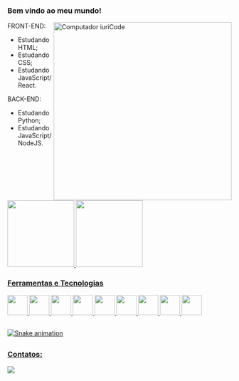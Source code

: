 ### Bem vindo ao meu mundo!

<img src="https://raw.githubusercontent.com/MicaelliMedeiros/micaellimedeiros/master/image/computer-illustration.png" min-width="400px" max-width="400px" width="400px" align="right" alt="Computador iuriCode">


FRONT-END:
  - Estudando HTML;
  - Estudando CSS;
  - Estudando JavaScript/React.

BACK-END:
  - Estudando Python; 
  - Estudando JavaScript/NodeJS.
  
 ##
  
<div>
<a href="https://github.com/Meison-de-Jesus">
<img height="150em" src="https://github-readme-stats.vercel.app/api/top-langs/?username=Meison-de-Jesus&layout=compact&langs_count=7&theme=dracula"/>
<img height="150em" src="https://github-readme-stats.vercel.app/api?username=Meison-de-Jesus&show_icons=true&theme=dracula&include_all_commits=true&count_private=true"/>
</div>

### Ferramentas e Tecnologias

<img src="https://cdn.jsdelivr.net/gh/devicons/devicon/icons/git/git-original.svg" width="45" height="45"/>
<img src="https://cdn.jsdelivr.net/gh/devicons/devicon/icons/linux/linux-original.svg" width="45" height="45"/>
<img src="https://cdn.jsdelivr.net/gh/devicons/devicon/icons/c/c-original.svg" width="45" height="45"/>
<img src="https://cdn.jsdelivr.net/gh/devicons/devicon/icons/html5/html5-original.svg" width="45" height="45"/>
<img src="https://cdn.jsdelivr.net/gh/devicons/devicon/icons/css3/css3-original.svg" width="45" height="45"/>
<img src="https://cdn.jsdelivr.net/gh/devicons/devicon/icons/javascript/javascript-original.svg" width="45" height="45"/>
<img src="https://cdn.jsdelivr.net/gh/devicons/devicon/icons/react/react-original.svg" width="45" height="45"/>
<img src="https://cdn.jsdelivr.net/gh/devicons/devicon/icons/nodejs/nodejs-original.svg" width="45" height="45"/>
<img src="https://cdn.jsdelivr.net/gh/devicons/devicon/icons/python/python-original.svg" width="45" height="45"/>

##

![Snake animation](https://github.com/Meison-de-Jesus/Meison-de-Jesus/blob/output/github-contribution-grid-snake.svg)

##

### Contatos:

<div>
<a href="https://instagram.com/meison_ecb" target="_blank"><img src="https://img.shields.io/badge/-Instagram-%23E4405F?style=for-the-badge&logo=instagram&logoColor=white" target="_blank"></a>  
</div>
